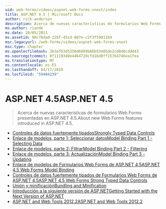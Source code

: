 ```yaml
---
uid: web-forms/videos/aspnet-web-forms-vnext/index
title: ASP.NET 4.5 | Microsoft Docs
author: rick-anderson
description: Acerca de nuevas características de formularios Web Forms presentadas en ASP.NET 4.5.
ms.author: riande
ms.date: 10/05/2011
ms.assetid: 98c78dad-22bf-45cd-807e-c2f3f59011b9
msc.legacyurl: /web-forms/videos/aspnet-web-forms-vnext
msc.type: chapter
ms.openlocfilehash: 3b3efb3d5356d6009b86b93405de2cd8d8cddd43
ms.sourcegitcommit: 0f1119340e4464720cfd16d0ff15764746ea1fea
ms.translationtype: MT
ms.contentlocale: es-ES
ms.lasthandoff: 04/17/2019
ms.locfileid: "59404239"
---
```

# <a name="aspnet-45"></a><span data-ttu-id="3921a-103">ASP.NET 4.5</span><span class="sxs-lookup"><span data-stu-id="3921a-103">ASP.NET 4.5</span></span>

> <span data-ttu-id="3921a-104">Acerca de nuevas características de formularios Web Forms presentadas en ASP.NET 4.5.</span><span class="sxs-lookup"><span data-stu-id="3921a-104">About new Web Forms features introduced in ASP.NET 4.5.</span></span>


- [<span data-ttu-id="3921a-105">Controles de datos fuertemente tipados</span><span class="sxs-lookup"><span data-stu-id="3921a-105">Strongly Typed Data Controls</span></span>](aspnet-vnext-videos-strongly-typed-data-controls.md)
- [<span data-ttu-id="3921a-106">Enlace de modelos, parte 1: Seleccionar datos</span><span class="sxs-lookup"><span data-stu-id="3921a-106">Model Binding Part 1 - Selecting Data</span></span>](aspnet-vnext-videos-model-binding-part-1-selecting-data.md)
- [<span data-ttu-id="3921a-107">Enlace de modelos, parte 2: Filtrar</span><span class="sxs-lookup"><span data-stu-id="3921a-107">Model Binding Part 2 - Filtering</span></span>](aspnet-vnext-videos-model-binding-part-2-filtering.md)
- [<span data-ttu-id="3921a-108">Enlace de modelos, parte 3: Actualización</span><span class="sxs-lookup"><span data-stu-id="3921a-108">Model Binding Part 3 - Updating</span></span>](aspnet-vnext-videos-model-binding-part-3-updating.md)
- [<span data-ttu-id="3921a-109">Enlace de modelos de Formularios Web Forms de ASP.NET 4.5</span><span class="sxs-lookup"><span data-stu-id="3921a-109">ASP.NET 4.5 Web Forms Model Binding</span></span>](aspnet-45-web-forms-model-binding.md)
- [<span data-ttu-id="3921a-110">Controles de datos fuertemente tipados de Formularios Web Forms de ASP.NET 4.5</span><span class="sxs-lookup"><span data-stu-id="3921a-110">ASP.NET 4.5 Web Forms Strong Typed Data Controls</span></span>](aspnet-45-web-forms-strong-typed-data-controls.md)
- [<span data-ttu-id="3921a-111">Unión y minificación</span><span class="sxs-lookup"><span data-stu-id="3921a-111">Bundling and Minification</span></span>](aspnet-vnext-videos-bundling-and-minification.md)
- [<span data-ttu-id="3921a-112">Introducción a la siguiente versión de ASP.NET</span><span class="sxs-lookup"><span data-stu-id="3921a-112">Getting Started with the Next Version of ASP.NET</span></span>](getting-started-with-the-next-version-of-aspnet.md)
- [<span data-ttu-id="3921a-113">ASP.NET and Web Tools 2012.2</span><span class="sxs-lookup"><span data-stu-id="3921a-113">ASP.NET and Web Tools 2012.2</span></span>](aspnet-and-web-tools-20122.md)
